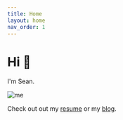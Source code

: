 ```yaml
---
title: Home
layout: home
nav_order: 1
---
```


# Hi 👋

I'm Sean.

![me](/assets/images/me.png)

Check out out my [resume](./resume) or my [blog](./blog).
